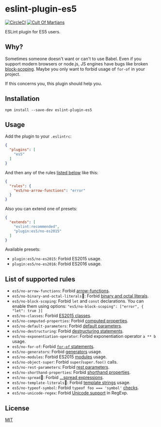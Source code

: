 eslint-plugin-es5
=================

[![CircleCI](https://circleci.com/gh/nkt/eslint-plugin-es5.svg?style=shield)](https://circleci.com/gh/nkt/eslint-plugin-es5)
[![Cult Of Martians](http://cultofmartians.com/assets/badges/badge.svg)](http://cultofmartians.com/tasks/eslint-es5.html)

ESLint plugin for ES5 users.

Why?
----

Sometimes someone doesn't want or can't to use Babel.
Even if you support modern browsers or node.js, JS engines have bugs
like broken [block-scoping](http://stackoverflow.com/q/32665347).
Maybe you only want to forbid usage of `for-of` in your project.

If this concerns you, this plugin should help you.

Installation
------------

```
npm install --save-dev eslint-plugin-es5
```

Usage
-----

Add the plugin to your `.eslintrc`:

```json
{
  "plugins": [
    "es5"
  ]
}
```

And then any of the rules [listed below](#list-of-supported-rules) like this:

```json
{
  "rules": {
    "es5/no-arrow-functions": "error"
  }
}
```

Also you can extend one of presets:
```json
{
  "extends": [
    "eslint:recommended",
    "plugin:es5/no-es2015"
  ]
}
```

Available presets:

  - `plugin:es5/no-es2015`: Forbid ES2015 usage.
  - `plugin:es5/no-es2016`: Forbid ES2016 usage.

List of supported rules
-----------------------

  - `es5/no-arrow-functions`: Forbid [arrow-functions](https://babeljs.io/learn-es2015/#ecmascript-2015-features-arrows-and-lexical-this).
  - `es5/no-binary-and-octal-literals`:wrench:: Forbid [binary and octal literals](https://babeljs.io/learn-es2015/#binary-and-octal-literals).
  - `es5/no-block-scoping`: Forbid `let` and `const` declarations. You can enable them using options: `"es5/no-block-scoping": ["error", { "let": true }]`
  - `es5/no-classes`: Forbid [ES2015 classes](https://babeljs.io/learn-es2015/#ecmascript-2015-features-classes).
  - `es5/no-computed-properties`: Forbid [computed properties](https://babeljs.io/learn-es2015/#ecmascript-2015-features-enhanced-object-literals).
  - `es5/no-default-parameters`: Forbid [default parameters](https://babeljs.io/learn-es2015/#ecmascript-2015-features-default-rest-spread).
  - `es5/no-destructuring`: Forbid [destructuring statements](https://babeljs.io/learn-es2015/#ecmascript-2015-features-destructuring).
  - `es5/no-exponentiation-operator`: Forbid exponentiation operator `a ** b` usage.
  - `es5/no-for-of`: Forbid [`for-of` statements](https://babeljs.io/learn-es2015/#ecmascript-2015-features-iterators-for-of).
  - `es5/no-generators`: Forbid [generators](https://babeljs.io/learn-es2015/#ecmascript-2015-features-generators) usage.
  - `es5/no-modules`: Forbid ES2015 [modules](https://babeljs.io/learn-es2015/#ecmascript-2015-features-modules) usage.
  - `es5/no-object-super`: Forbid `super`/`super.foo()` calls.
  - `es5/no-rest-parameters`: Forbid [rest parameters](https://babeljs.io/learn-es2015/#ecmascript-2015-features-default-rest-spread).
  - `es5/no-shorthand-properties`: Forbid [shorthand properties](https://babeljs.io/learn-es2015/#ecmascript-2015-features-enhanced-object-literals).
  - `es5/no-spread`:wrench:: Forbid [...spread expressions](https://babeljs.io/learn-es2015/#ecmascript-2015-features-default-rest-spread).
  - `es5/no-template-literals`:wrench:: Forbid [template strings](https://babeljs.io/learn-es2015/#ecmascript-2015-features-template-strings) usage.
  - `es5/no-typeof-symbol`: Forbid `typeof foo === 'symbol'` [checks](https://babeljs.io/learn-es2015/#ecmascript-2015-features-symbols).
  - `es5/no-unicode-regex`: Forbid [Unicode support](https://babeljs.io/learn-es2015/#ecmascript-2015-features-unicode) in RegExp.

License
-------
[MIT](LICENSE)
